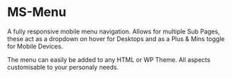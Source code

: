 # MS-Menu
A fully responsive mobile menu navigation. Allows for multiple Sub Pages, these act as a dropdown on hover for Desktops and as a Plus &amp; Mins toggle for Mobile Devices.

The menu can easily be added to any HTML or WP Theme. All aspects customisable to your personaly needs.
